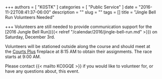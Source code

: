 +++
authors = [ "K0STK" ]
categories = [ "Public Service" ]
date = "2016-11-22T08:41:37-06:00"
description = ""
slug = ""
tags = []
title = "Jingle Bell Run Volunteers Needed"

+++
Volunteers are still needed to provide communication support for the [2016
Jungle Bell Run]({{< relref "/calendar/2016/jingle-bell-run.md" >}}) on
Saturday, December 3rd.

Volunteers will be stationed outside along the course and should meet at
the [Courts Plus](/places/courts-plus-community-fitness/) fireplace at
8:15 AM to obtain their assignments. The race starts at 9:00 AM.

Please contact {{< mailto KC0GQE >}}&nbsp;if you would like to volunteer for, or
have any questions about, this event.
<!--more-->
